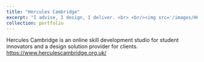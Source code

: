 ```yaml
---
title: "Hercules Cambridge"
excerpt: "I advise, I design, I deliver. <br> <br/><img src='/images/HClogo.png'>"
collection: portfolio
---
```


Hercules Cambridge is an online skill development studio for student innovators and a design solution provider for clients. https://www.herculescambridge.org.uk/
